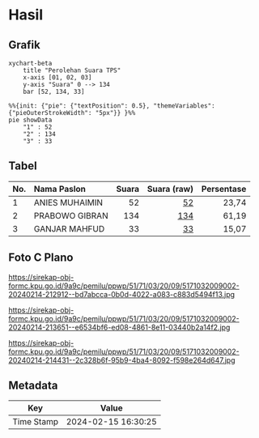 # Hasil

## Grafik

```mermaid
xychart-beta
    title "Perolehan Suara TPS"
    x-axis [01, 02, 03]
    y-axis "Suara" 0 --> 134
    bar [52, 134, 33]
```

```mermaid
%%{init: {"pie": {"textPosition": 0.5}, "themeVariables": {"pieOuterStrokeWidth": "5px"}} }%%
pie showData
    "1" : 52
    "2" : 134
    "3" : 33
```

## Tabel

| No. | Nama Paslon    | Suara | Suara (raw) | Persentase |
|:--- |:-------------- | -----:| -----------:| ----------:|
| 1   | ANIES MUHAIMIN | 52    | [52][p-1]   | 23,74      |
| 2   | PRABOWO GIBRAN | 134   | [134][p-2]  | 61,19      |
| 3   | GANJAR MAHFUD  | 33    | [33][p-3]   | 15,07      |


[p-1]: https://github.com/gigit-pemilu/pemilu-2024-51-bali/blob/main/pilpres/hitung-suara/sub/51-bali/sub/71-kota-denpasar/sub/03-denpasar-barat/sub/2009-tegal-kertha/sub/002-tps/sub/paslon-1.txt
[p-2]: https://github.com/gigit-pemilu/pemilu-2024-51-bali/blob/main/pilpres/hitung-suara/sub/51-bali/sub/71-kota-denpasar/sub/03-denpasar-barat/sub/2009-tegal-kertha/sub/002-tps/sub/paslon-2.txt
[p-3]: https://github.com/gigit-pemilu/pemilu-2024-51-bali/blob/main/pilpres/hitung-suara/sub/51-bali/sub/71-kota-denpasar/sub/03-denpasar-barat/sub/2009-tegal-kertha/sub/002-tps/sub/paslon-3.txt

## Foto C Plano

https://sirekap-obj-formc.kpu.go.id/9a9c/pemilu/ppwp/51/71/03/20/09/5171032009002-20240214-212912--bd7abcca-0b0d-4022-a083-c883d5494f13.jpg

https://sirekap-obj-formc.kpu.go.id/9a9c/pemilu/ppwp/51/71/03/20/09/5171032009002-20240214-213651--e6534bf6-ed08-4861-8e11-03440b2a14f2.jpg

https://sirekap-obj-formc.kpu.go.id/9a9c/pemilu/ppwp/51/71/03/20/09/5171032009002-20240214-214431--2c328b6f-95b9-4ba4-8092-f598e264d647.jpg


## Metadata

| Key        | Value               |
| ---------- | ------------------- |
| Time Stamp | 2024-02-15 16:30:25 |



